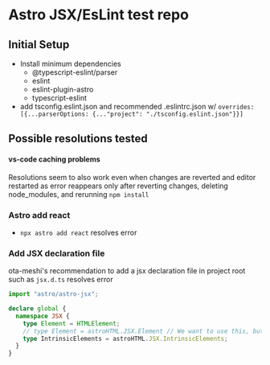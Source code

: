 # Astro JSX/EsLint test repo

## Initial Setup

- Install minimum dependencies
  - @typescript-eslint/parser
  - eslint
  - eslint-plugin-astro
  - typescript-eslint
- add tsconfig.eslint.json and recommended .eslintrc.json w/ `overrides: [{...parserOptions: {..."project": "./tsconfig.eslint.json"}}]`

## Possible resolutions tested

#### vs-code caching problems

Resolutions seem to also work even when changes are reverted and editor restarted as error reappears only after reverting changes, deleting node_modules, and rerunning `npm install`

### Astro add react

- `npx astro add react` resolves error

### Add JSX declaration file

ota-meshi's recommendation to add a jsx declaration file in project root such as `jsx.d.ts` resolves error

```ts
import "astro/astro-jsx";

declare global {
  namespace JSX {
    type Element = HTMLElement;
    // type Element = astroHTML.JSX.Element // We want to use this, but it is defined as any.
    type IntrinsicElements = astroHTML.JSX.IntrinsicElements;
  }
}
```
